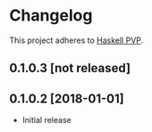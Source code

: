 # Changelog

This project adheres to [Haskell PVP](https://pvp.haskell.org/).


## 0.1.0.3 [not released]

## 0.1.0.2 [2018-01-01]

- Initial release
